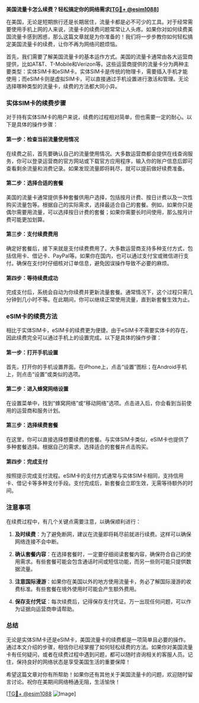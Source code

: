 **美国流量卡怎么续费？轻松搞定你的网络需求[[TG💪+ @esim1088](https://t.me/s/esim1088)]**

在美国，无论是短期旅行还是长期居住，流量卡都是必不可少的工具。对于经常需要使用手机上网的人来说，流量卡的续费问题常常让人头疼。如果你对如何续费美国流量卡感到困惑，那么这篇文章就是为你准备的！我们将一步步教你如何轻松搞定美国流量卡的续费，让你不再为网络问题烦恼。

首先，我们需要了解美国流量卡的基本运作方式。美国的流量卡通常由各大运营商提供，比如AT&T、T-Mobile和Verizon等。这些运营商提供的流量卡分为两种主要类型：实体SIM卡和eSIM卡。实体SIM卡是传统的物理卡，需要插入手机才能使用；而eSIM卡则是虚拟SIM卡，可以直接通过手机设置进行激活和管理。无论选择哪种类型的流量卡，续费的方法都大同小异。

### 实体SIM卡的续费步骤

对于持有实体SIM卡的用户来说，续费的过程相对简单，但也需要一定的耐心。以下是具体的操作步骤：

#### 第一步：检查当前流量使用情况
在续费之前，首先要确认自己的流量使用情况。大多数运营商都会提供在线查询服务，你可以登录运营商的官方网站或下载官方应用程序，输入你的账户信息后即可查看剩余流量和消费记录。如果发现流量即将耗尽，就可以提前做好续费准备。

#### 第二步：选择合适的套餐
美国的流量卡通常提供多种套餐供用户选择，包括按月计费、按日计费以及一次性购买流量包等。根据自己的实际需求，选择最适合自己的套餐。例如，如果你只是偶尔需要用流量，可以选择按日计费的套餐；如果你需要长时间使用，那么按月计费可能更加划算。

#### 第三步：支付续费费用
确定好套餐后，接下来就是支付续费费用了。大多数运营商支持多种支付方式，包括信用卡、借记卡、PayPal等。如果你在国内，也可以通过支付宝或微信进行支付。确保在支付时仔细核对订单信息，避免因误操作导致不必要的麻烦。

#### 第四步：等待续费成功
完成支付后，系统会自动为你续费并更新流量套餐。通常情况下，这个过程只需几分钟到几小时不等。在此期间，你可以继续正常使用流量，直到新套餐生效为止。

### eSIM卡的续费方法

相比于实体SIM卡，eSIM卡的续费更为便捷。由于eSIM卡不需要实体卡的存在，因此续费完全可以通过手机上的设置完成。以下是具体的操作步骤：

#### 第一步：打开手机设置
首先，打开你的手机设置界面。在iPhone上，点击“设置”图标；在Android手机上，则点击“设置”或类似的选项。

#### 第二步：进入蜂窝网络设置
在设置菜单中，找到“蜂窝网络”或“移动网络”选项。点击进入后，你会看到当前使用的运营商和服务计划。

#### 第三步：选择续费套餐
在这里，你可以直接选择想要续费的套餐。与实体SIM卡类似，eSIM卡也提供了多种套餐选择。根据自己的需求，选择适合的套餐并点击购买。

#### 第四步：完成支付
按照提示完成支付流程。eSIM卡的支付方式通常与实体SIM卡相同，支持信用卡、借记卡等多种支付手段。支付完成后，新套餐会立即生效，无需等待额外的时间。

### 注意事项

在续费过程中，有几个关键点需要注意，以确保顺利进行：

1. **及时续费**：为了避免断网，建议在流量即将耗尽前就进行续费。这样可以确保网络连接不会中断。
   
2. **确认套餐内容**：在选择套餐时，一定要仔细阅读套餐内容，确保符合自己的使用需求。有些套餐可能会包含通话时间或短信功能，而另一些则可能只提供数据流量。

3. **注意国际漫游**：如果你在美国以外的地方使用流量卡，务必了解国际漫游的收费标准。有些套餐在境外使用时可能会产生额外费用。

4. **保存支付凭证**：每次续费后，记得保存支付凭证。万一出现任何问题，可以作为证据向运营商申请帮助。

### 总结

无论是实体SIM卡还是eSIM卡，美国流量卡的续费都是一项简单且必要的操作。通过本文介绍的步骤，相信你已经掌握了如何轻松续费的方法。如果你对美国流量卡有任何疑问，或者在续费过程中遇到问题，都可以随时咨询相关的客服人员。记住，保持良好的网络状态是享受美国生活的重要保障！

希望这篇文章对你有所帮助！如果你还有其他关于美国流量卡的问题，欢迎随时留言讨论。祝你在美期间网络畅通无阻，生活愉快！

[[TG💪+ @esim1088](https://t.me/s/esim1088) ![Image](https://i.postimg.cc/4NQfJmqS/Snipaste-2025-05-13-00-14-12.png)]